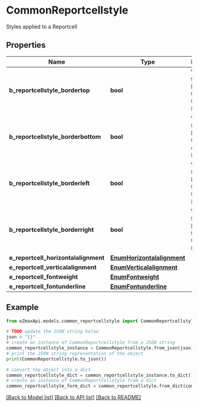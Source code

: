# CommonReportcellstyle

Styles applied to a Reportcell 

## Properties

Name | Type | Description | Notes
------------ | ------------- | ------------- | -------------
**b_reportcellstyle_bordertop** | **bool** | Whether there is a border at the top of the Reportcell | 
**b_reportcellstyle_borderbottom** | **bool** | Whether there is a border at the bottom of the Reportcell | 
**b_reportcellstyle_borderleft** | **bool** | Whether there is a border at the left of the Reportcell | 
**b_reportcellstyle_borderright** | **bool** | Whether there is a border at the right of the Reportcell | 
**e_reportcell_horizontalalignment** | [**EnumHorizontalalignment**](EnumHorizontalalignment.md) |  | 
**e_reportcell_verticalalignment** | [**EnumVerticalalignment**](EnumVerticalalignment.md) |  | 
**e_reportcell_fontweight** | [**EnumFontweight**](EnumFontweight.md) |  | 
**e_reportcell_fontunderline** | [**EnumFontunderline**](EnumFontunderline.md) |  | 

## Example

```python
from eZmaxApi.models.common_reportcellstyle import CommonReportcellstyle

# TODO update the JSON string below
json = "{}"
# create an instance of CommonReportcellstyle from a JSON string
common_reportcellstyle_instance = CommonReportcellstyle.from_json(json)
# print the JSON string representation of the object
print(CommonReportcellstyle.to_json())

# convert the object into a dict
common_reportcellstyle_dict = common_reportcellstyle_instance.to_dict()
# create an instance of CommonReportcellstyle from a dict
common_reportcellstyle_form_dict = common_reportcellstyle.from_dict(common_reportcellstyle_dict)
```
[[Back to Model list]](../README.md#documentation-for-models) [[Back to API list]](../README.md#documentation-for-api-endpoints) [[Back to README]](../README.md)


